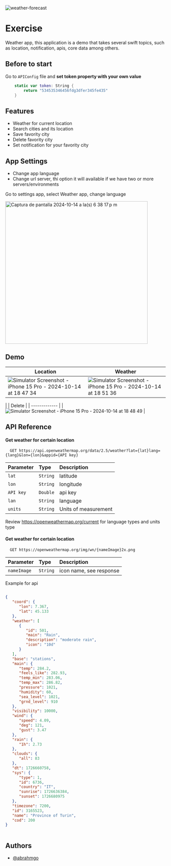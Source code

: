 
![weather-forecast](https://github.com/user-attachments/assets/ea46c2ed-ea5d-4aab-acd1-9a105e674dfe)


# Exercise

Weather app, this application is a demo that takes several swift topics, such as location, notification, apis, core data among others.

## Before to start

Go to ```APIConfig``` file and **set token property with your own value**

```swift
    static var token: String {
        return "534535346456fdg3dfer345fe435"
    }
```

## Features

- Weather for current location
- Search cities and its location
- Save favority city
- Delete favority city
- Set notification for your favority city

## App Settings

- Change app language
- Change url server, thi option it will available if we have two or more servers/environments
  
Go to settings app, select Weather app, change language

<img width="447" alt="Captura de pantalla 2024-10-14 a la(s) 6 38 17 p m" src="https://github.com/user-attachments/assets/2434b1b5-9b37-4175-83ac-cd5923f66f40">

## Demo

| Location  | Weather |
| ------------- | ------------- |
|  ![Simulator Screenshot - iPhone 15 Pro - 2024-10-14 at 18 47 34](https://github.com/user-attachments/assets/691730cd-33a5-41d6-b679-e6d461858fd0) | ![Simulator Screenshot - iPhone 15 Pro - 2024-10-14 at 18 51 36](https://github.com/user-attachments/assets/76d5a22a-d454-4e54-aea7-d2aab7298315)
 |
| Delete  | 
| ------------- |
|![Simulator Screenshot - iPhone 15 Pro - 2024-10-14 at 18 48 49](https://github.com/user-attachments/assets/3530c2a5-3fca-4804-8d04-bc99f78d95d5)
  |

## API Reference

#### Get weather for certain location

```http
  GET https://api.openweathermap.org/data/2.5/weather?lat={lat}lang={lang}&lon={lon}&appid={API key}
```

| Parameter | Type     | Description                |
| :-------- | :------- | :------------------------- |
| `lat` | `String` | latitude |
| `lon` | `String` | longitude|
| `API key` | `Double` | api key |
| `lan` | `String` | language |
| `units` | `String` | Units of measurement |


Review https://openweathermap.org/current for language types and units type

#### Get weather for certain location

```http
  GET https://openweathermap.org/img/wn/{nameImage}2x.png
```

| Parameter | Type     | Description                |
| :-------- | :------- | :------------------------- |
| `nameImage` | `String` | icon name, see response |

Example for api

```json
                          
{
   "coord": {
      "lon": 7.367,
      "lat": 45.133
   },
   "weather": [
      {
         "id": 501,
         "main": "Rain",
         "description": "moderate rain",
         "icon": "10d"
      }
   ],
   "base": "stations",
   "main": {
      "temp": 284.2,
      "feels_like": 282.93,
      "temp_min": 283.06,
      "temp_max": 286.82,
      "pressure": 1021,
      "humidity": 60,
      "sea_level": 1021,
      "grnd_level": 910
   },
   "visibility": 10000,
   "wind": {
      "speed": 4.09,
      "deg": 121,
      "gust": 3.47
   },
   "rain": {
      "1h": 2.73
   },
   "clouds": {
      "all": 83
   },
   "dt": 1726660758,
   "sys": {
      "type": 1,
      "id": 6736,
      "country": "IT",
      "sunrise": 1726636384,
      "sunset": 1726680975
   },
   "timezone": 7200,
   "id": 3165523,
   "name": "Province of Turin",
   "cod": 200
}                    
                        
```


## Authors

- [@abrahmgo](https://www.github.com/abrahmgo)

